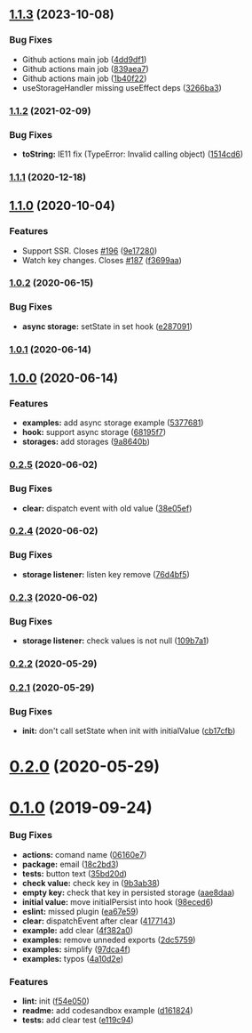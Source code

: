 

## [1.1.3](https://github.com/Akurganow/use-persisted-state/compare/v1.1.2...v1.1.3) (2023-10-08)


### Bug Fixes

* Github actions main job ([4dd9df1](https://github.com/Akurganow/use-persisted-state/commit/4dd9df14fa7db3fdba527faef2d1f61b83c98c99))
* Github actions main job ([839aea7](https://github.com/Akurganow/use-persisted-state/commit/839aea71db9b0423c2aadd301bfb09eaaa01c2aa))
* Github actions main job ([1b40f22](https://github.com/Akurganow/use-persisted-state/commit/1b40f221c6635fbb38c9d9ea4412c18be709b279))
* useStorageHandler missing useEffect deps ([3266ba3](https://github.com/Akurganow/use-persisted-state/commit/3266ba3a80f0ab6449ba9b8ad1ee404e64882b3c))

### [1.1.2](https://github.com/Akurganow/use-persisted-state/compare/v1.1.1...v1.1.2) (2021-02-09)


### Bug Fixes

* **toString:** IE11 fix (TypeError: Invalid calling object) ([1514cd6](https://github.com/Akurganow/use-persisted-state/commit/1514cd6e520a60163b5a834bf337dc679b12530c))

### [1.1.1](https://github.com/Akurganow/use-persisted-state/compare/v1.1.0...v1.1.1) (2020-12-18)

## [1.1.0](https://github.com/Akurganow/use-persisted-state/compare/v1.0.2...v1.1.0) (2020-10-04)


### Features

* Support SSR. Closes [#196](https://github.com/Akurganow/use-persisted-state/issues/196) ([9e17280](https://github.com/Akurganow/use-persisted-state/commit/9e1728038976686f679e4bf867c8150a66d14293))
* Watch key changes. Closes [#187](https://github.com/Akurganow/use-persisted-state/issues/187) ([f3699aa](https://github.com/Akurganow/use-persisted-state/commit/f3699aa46b24c9e55603b2f6c3f705eeb3c78d89))

### [1.0.2](https://github.com/Akurganow/use-persisted-state/compare/v1.0.1...v1.0.2) (2020-06-15)


### Bug Fixes

* **async storage:** setState in set hook ([e287091](https://github.com/Akurganow/use-persisted-state/commit/e287091669e2e40c4fa6d54328df285a920b249a))

### [1.0.1](https://github.com/Akurganow/use-persisted-state/compare/v1.0.0...v1.0.1) (2020-06-14)

## [1.0.0](https://github.com/Akurganow/use-persisted-state/compare/v0.2.5...v1.0.0) (2020-06-14)


### Features

* **examples:** add async storage example ([5377681](https://github.com/Akurganow/use-persisted-state/commit/5377681b5db547fb0add701f49f9ad426e6e36f7))
* **hook:** support async storage ([68195f7](https://github.com/Akurganow/use-persisted-state/commit/68195f7d75dbd58087dd8dc0b38d92c5bbb3837d))
* **storages:** add storages ([9a8640b](https://github.com/Akurganow/use-persisted-state/commit/9a8640b3dbbb50686ff7b286d35b9707af3428ce))

### [0.2.5](https://github.com/Akurganow/use-persisted-state/compare/v0.2.4...v0.2.5) (2020-06-02)


### Bug Fixes

* **clear:** dispatch event with old value ([38e05ef](https://github.com/Akurganow/use-persisted-state/commit/38e05ef77e88bc2de84b2352f63726b60096bad6))

### [0.2.4](https://github.com/Akurganow/use-persisted-state/compare/v0.2.3...v0.2.4) (2020-06-02)


### Bug Fixes

* **storage listener:** listen key remove ([76d4bf5](https://github.com/Akurganow/use-persisted-state/commit/76d4bf5227920e0739fc8292ffc7e657bb03f7c5))

### [0.2.3](https://github.com/Akurganow/use-persisted-state/compare/v0.2.2...v0.2.3) (2020-06-02)


### Bug Fixes

* **storage listener:** check values is not null ([109b7a1](https://github.com/Akurganow/use-persisted-state/commit/109b7a18f433f8b19f1c5e857c6c3021b26a0ad5))

### [0.2.2](https://github.com/Akurganow/use-persisted-state/compare/v0.2.1...v0.2.2) (2020-05-29)

### [0.2.1](https://github.com/Akurganow/use-persisted-state/compare/v0.2.0...v0.2.1) (2020-05-29)


### Bug Fixes

* **init:** don't call setState when init with initialValue ([cb17cfb](https://github.com/Akurganow/use-persisted-state/commit/cb17cfbcdf8731ff7695311b35771c2736a11580))

# [0.2.0](https://github.com/Akurganow/use-persisted-state/compare/v0.1.0...v0.2.0) (2020-05-29)

# [0.1.0](https://github.com/Akurganow/use-persisted-state/compare/v0.0.10...v0.1.0) (2019-09-24)

### Bug Fixes

* **actions:** comand name ([06160e7](https://github.com/Akurganow/use-persisted-state/commit/06160e7))
* **package:** email ([18c2bd3](https://github.com/Akurganow/use-persisted-state/commit/18c2bd3))
* **tests:** button text ([35bd20d](https://github.com/Akurganow/use-persisted-state/commit/35bd20d))
* **check value:** check key in ([9b3ab38](https://github.com/Akurganow/use-persisted-state/commit/9b3ab38))
* **empty key:** check that key in persisted storage ([aae8daa](https://github.com/Akurganow/use-persisted-state/commit/aae8daa))
* **initial value:** move initialPersist into hook ([98eced6](https://github.com/Akurganow/use-persisted-state/commit/98eced6))
* **eslint:** missed plugin ([ea67e59](https://github.com/Akurganow/use-persisted-state/commit/ea67e59))
* **clear:** dispatchEvent after clear ([4177143](https://github.com/Akurganow/use-persisted-state/commit/4177143))
* **example:** add clear ([4f382a0](https://github.com/Akurganow/use-persisted-state/commit/4f382a0))
* **examples:** remove unneded exports ([2dc5759](https://github.com/Akurganow/use-persisted-state/commit/2dc5759))
* **examples:** simplify ([97dca4f](https://github.com/Akurganow/use-persisted-state/commit/97dca4f))
* **examples:** typos ([4a10d2e](https://github.com/Akurganow/use-persisted-state/commit/4a10d2e))

### Features

* **lint:** init ([f54e050](https://github.com/Akurganow/use-persisted-state/commit/f54e050))
* **readme:** add codesandbox example ([d161824](https://github.com/Akurganow/use-persisted-state/commit/d161824))
* **tests:** add clear test ([e119c94](https://github.com/Akurganow/use-persisted-state/commit/e119c94))